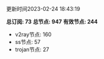 更新时间2023-02-24 18:43:19

**总订阅: 73**
**总节点: 947**
**有效节点: 244**
- v2ray节点: 160
- ss节点: 57
- trojan节点: 27
